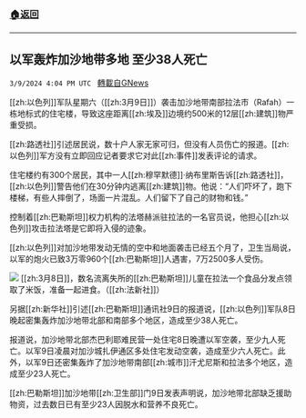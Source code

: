 ###  [:house:返回](README.md)
---


## 以军轰炸加沙地带多地 至少38人死亡
`3/9/2024 4:04 PM UTC ` [轉載自GNews](https://gnews.org/articles/2380198)

[[zh:以色列]]军队星期六（[[zh:3月9日]]）袭击加沙地带南部拉法市（Rafah）一栋地标式的住宅楼，导致这座距离[[zh:埃及]]边境约500米的12层[[zh:建筑]]物严重受损。

[[zh:路透社]]引述居民说，数十户人家无家可归，但没有人员伤亡的报道。[[zh:以色列]]军方没有立即回应记者要求它对此[[zh:事件]]发表评论的请求。

住宅楼约有300个居民，其中一人[[zh:穆罕默德]]·纳布里斯告诉[[zh:路透社]]，[[zh:以色列]]警告他们在30分钟内逃离[[zh:建筑]]物。他说：“人们吓坏了，跑下楼梯，有些人摔倒了，场面一片混乱。人们留下了自己的财物和钱。”

控制着[[zh:巴勒斯坦]]权力机构的法塔赫派驻拉法的一名官员说，他担心[[zh:以色列]]攻击拉法塔是它即将入侵的迹象。

[[zh:以色列]]对加沙地带发动无情的空中和地面袭击已经五个月了，卫生当局说，以军的炮火已致3万零960个[[zh:巴勒斯坦]]人遇害，7万2500多人受伤。

![](https://static.zaobao.com/s3fs-public/articles/2024/03/10/PALESTINIAN-ISRAEL-CONFLICT-125854_0.jpg?VersionId=AjdL_Ag.6zFbu9h.SkR9mcX4Zj9fl7Sb "") [[zh:3月8日]]，数名流离失所的[[zh:巴勒斯坦]]儿童在拉法一个食品分发点领取了米饭，准备一起进食。（[[zh:法新社]]）

另据[[zh:新华社]]引述[[zh:巴勒斯坦]]通讯社9日的报道说，[[zh:以色列]]军队8日晚起密集轰炸加沙地带北部和南部多个地区，造成至少38人死亡。

报道说，加沙地带北部杰巴利耶难民营一处住宅8日晚遭以军空袭，至少九人死亡。以军9日凌晨对加沙城扎伊通区多处住宅发动空袭，造成至少六人死亡。此外，以军9日还密集轰炸了加沙地带南部[[zh:城市]]汗尤尼斯和拉法多个地区，造成至少23人死亡。

[[zh:巴勒斯坦]]加沙地带[[zh:卫生部]]门9日发表声明说，加沙地带北部缺乏援助物资，过去数日已有至少23人因脱水和营养不良死亡。

